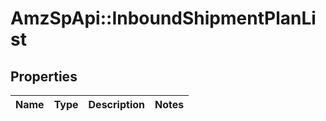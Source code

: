 # AmzSpApi::InboundShipmentPlanList

## Properties
Name | Type | Description | Notes
------------ | ------------- | ------------- | -------------

